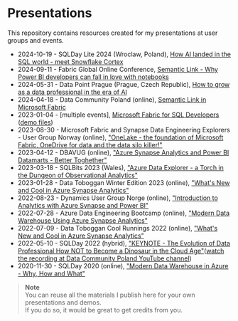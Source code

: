 # Presentations
This repository contains resources created for my presentations at user groups and events.

* 2024-10-19 - SQLDay Lite 2024 (Wroclaw, Poland), [How AI landed in the SQL world - meet Snowflake Cortex](https://github.com/pawelpo/presentations/tree/master/20241019%20How%20AI%20landed%20in%20the%20SQL%20world%20-%20meet%20Snowflake%20Cortex)
* 2024-09-11 - Fabric Global Online Conference, [Semantic Link - Why Power BI developers can fall in love with notebooks](https://github.com/pawelpo/presentations/tree/master/20240911%20Fabric%20Global%20Online%20Conference)
* 2024-05-31 - Data Point Prague (Prague, Czech Republic), [How to grow as a data professional in the era of AI](https://github.com/pawelpo/presentations/blob/master/20240531%20Data%20Point%20Prague/Data%20Point%20Prague%20Keynote.pdf)
* 2024-04-18 - Data Community Poland (online), [Semantic Link in Microsoft Fabric](https://github.com/pawelpo/presentations/tree/master/20240418%20Semantic%20Link%20in%20Microsoft%20Fabric) 
* 2023-01-04 - [multiple events], [Microsoft Fabric for SQL Developers](https://github.com/pawelpo/presentations/blob/master/20240104%20Fabric%20for%20SQL%20Developers/Fabric%20for%20SQL%20devs.pdf) ([demo files](https://github.com/pawelpo/presentations/tree/master/20240104%20Fabric%20for%20SQL%20Developers))
* 2023-08-30 - Microsoft Fabric and Synapse Data Engineering Explorers - User Group Norway (online), ["OneLake - the foundation of Microsoft Fabric, OneDrive for data and the data silo killer!"](https://github.com/pawelpo/presentations/blob/master/20230830%20OneLake%20-%20the%20foundation%20of%20Microsoft%20Fabric/OneLake%20-%20the%20foundation%20of%20Microsoft%20Fabric%2C%20OneDrive%20for%20data%20and%20the%20data%20silo%20killer.pdf)
* 2023-04-12 - DBAVUG (online), ["Azure Synapse Analytics and Power BI Datamarts - Better Toghether"](https://github.com/pawelpo/presentations/blob/master/20230412%20DBAVUG/Azure%20Synapse%20%2B%20Power%20BI%20Datamarts.pdf)
* 2023-03-18 - SQLBits 2023 (Wales), ["Azure Data Explorer - a Torch in the Dungeon of Observational Analytics"](https://github.com/pawelpo/presentations/blob/master/20230318%20SQLBits%202023/Azure%20Data%20Explorer%20-%20a%20Torch%20in%20the%20Dungeon%20of%20Observational%20Analytics.pdf)
* 2023-01-28 - Data Toboggan Winter Edition 2023 (online), ["What's New and Cool in Azure Synapse Analytics"](https://github.com/pawelpo/presentations/blob/master/20230128%20Data%20Toboggan%20Winter%20Edition%202023/Whats%20New%20and%20Cool%20in%20Azure%20Synapse%20Analytics%20-%20Winter%202023.pdf)
* 2022-08-23 - Dynamics User Group Norge (online), ["Introduction to Analytics with Azure Synapse and Power BI"](https://github.com/pawelpo/presentations/blob/master/20220823%20DYNUG%20Norge/20220823%20Introduction%20to%20Analytics%20with%20Azure%20Synapse%20and%20Power%20BI.pdf)
* 2022-07-28 - Azure Data Engineering Bootcamp (online), ["Modern Data Warehouse Using Azure Synapse Analytics"](https://github.com/pawelpo/presentations/blob/master/20220728%20Azure%20Data%20Engineering%20Bootcamp/Modern%20Data%20Warehouse%20using%20Synapse.pdf)
* 2022-07-09 - Data Toboggan Cool Runnings 2022 (online), ["What's New and Cool in Azure Synapse Analytics"](https://github.com/pawelpo/presentations/blob/master/20220709%20Data%20Toboggan%20Cool%20Runnings%202022/Whats%20New%20and%20Cool%20in%20Azure%20Synapse%20Analytics.pdf)
* 2022-05-10 - SQLDay 2022 (hybrid), ["KEYNOTE - The Evolution of Data Professional
How NOT to Become a Dinosaur in the Cloud Age"](https://github.com/pawelpo/presentations/tree/master/20220510%20SQLDay%20Keynote)([watch the recording at Data Community Poland YouTube channel](https://www.youtube.com/watch?v=20AlPv5jYtw&t=3485s))
* 2020-11-30 - SQLDay 2020 (online), ["Modern Data Warehouse in Azure - Why, How and What"](https://github.com/pawelpo/presentations/tree/master/20201130%20SQLDay%20MDW%20in%20Azure)

> **Note**<br/>
> You can reuse all the materials I publish here for your own presentations and demos.<br/>
> If you do so, it would be great to get credits from you.
